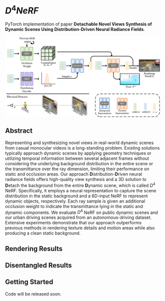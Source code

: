 # $D^4NeRF$

PyTorch implementation of paper **Detachable Novel Views Synthesis of Dynamic Scenes Using Distribution-Driven Neural Radiance Fields**.

![](demo/main.png)

## Abstract

Representing and synthesizing novel views in real-world dynamic scenes from casual monocular videos is a long-standing problem. Existing solutions typically approach dynamic scenes by applying geometry techniques or utilizing temporal information between several adjacent frames without considering the underlying background distribution in the entire scene or the transmittance over the ray dimension, limiting their performance on static and occlusion areas. Our approach **D**istribution-**D**riven neural radiance fields offers high-quality view synthesis and a 3D solution to **D**etach the background from the entire **D**ynamic scene, which is called $D^4$ NeRF. Specifically, it employs a neural representation to capture the scene distribution in the static background and a 6D-input NeRF to represent dynamic objects, respectively. Each ray sample is given an additional occlusion weight to indicate the transmittance lying in the static and dynamic components. We evaluate $D^4$ NeRF on public dynamic scenes and our urban driving scenes acquired from an autonomous-driving dataset. Extensive experiments demonstrate that our approach outperforms previous methods in rendering texture details and motion areas while also producing a clean static background. 

## Rendering Results

## Disentangled Results

## Getting Started

Code will be released soon.

